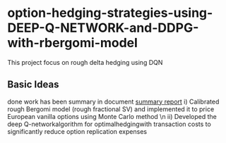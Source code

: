 # option-hedging-strategies-using-DEEP-Q-NETWORK-and-DDPG-with-rbergomi-model
This project focus on rough delta hedging using DQN
## Basic Ideas
done work has been summary in document [summary report](https://github.com/ziminghunmphrey/option-hedging-strategies-using-DEEP-Q-NETWORK-and-DDPG-with-rbergomi-model/blob/ziminghunmphrey-patch-1/project%2Bsummary.pdf) 
i) Calibrated rough Bergomi model (rough fractional SV) and implemented it to price European vanilla options using Monte Carlo method \n
ii) Developed the deep Q-networkalgorithm for optimalhedgingwith transaction costs to significantly reduce option replication expenses
